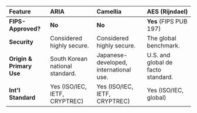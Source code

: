 | Feature | ARIA | Camellia | AES (Rijndael) |
| :--- | :--- | :--- | :--- |
| **FIPS-Approved?** | **No** | **No** | **Yes** (FIPS PUB 197) |
| **Security** | Considered highly secure. | Considered highly secure. | The global benchmark. |
| **Origin & Primary Use** | South Korean national standard. | Japanese-developed, international use. | U.S. and global de facto standard. |
| **Int'l Standard** | Yes (ISO/IEC, IETF, CRYPTREC) | Yes (ISO/IEC, IETF, CRYPTREC) | Yes (ISO/IEC, global) |

